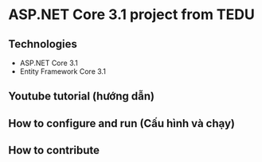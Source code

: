 ﻿# ASP.NET Core 3.1 project from TEDU
## Technologies
- ASP.NET Core 3.1
- Entity Framework Core 3.1 
## Youtube tutorial (hướng dẫn)
## How to configure and run (Cấu hình và chạy)
## How to contribute